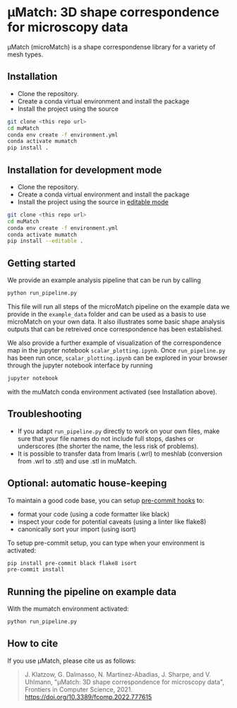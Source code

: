 # µMatch: 3D shape correspondence for microscopy data

 µMatch (microMatch) is a shape correspondense library for a variety of mesh types.

## Installation

 - Clone the repository.
 - Create a conda virtual environment and install the package
 - Install the project using the source
```bash
git clone <this repo url>
cd muMatch
conda env create -f environment.yml
conda activate mumatch
pip install .
```

## Installation for development mode

 - Clone the repository.
 - Create a conda virtual environment and install the package
 - Install the project using the source in [editable mode](https://packaging.python.org/guides/distributing-packages-using-setuptools/#working-in-development-mode)
```bash
git clone <this repo url>
cd muMatch
conda env create -f environment.yml
conda activate mumatch
pip install --editable .
```

## Getting started

We provide an example analysis pipeline that can be run by calling

```bash
python run_pipeline.py
```

This file will run all steps of the microMatch pipeline on the example data we provide in the `example_data` folder and can be used as a basis to use microMatch on your own data. It also illustrates some basic shape analysis outputs that can be retreived once correspondence has been established.

We also provide a further example of visualization of the correspondence map in the jupyter notebook `scalar_plotting.ipynb`. Once `run_pipeline.py` has been run once, `scalar_plotting.ipynb` can be explored in your browser through the jupyter notebook interface by running

```bash
jupyter notebook
```

with the muMatch conda environment activated (see Installation above).


## Troubleshooting

- If you adapt `run_pipeline.py` directly to work on your own files, make sure that your file names do not include full stops, dashes or underscores (the shorter the name, the less risk of problems). 
- It is possible to transfer data from Imaris (.wrl) to meshlab (conversion from .wrl to .stl) and use .stl in muMatch.


## Optional: automatic house-keeping

To maintain a good code base, you can setup [pre-commit hooks](https://git-scm.com/book/en/v2/Customizing-Git-Git-Hooks) to:
 - format your code (using a code formatter like black)
 - inspect your code for potential caveats (using a linter like flake8)
 - canonically sort your import (using isort)

To setup pre-commit setup, you can type when your environment is activated:
```bash
pip install pre-commit black flake8 isort
pre-commit install
```

## Running the pipeline on example data

With the mumatch environment activated: 
```bash
python run_pipeline.py
```

## How to cite

If you use µMatch, please cite us as follows:

> J. Klatzow, G. Dalmasso, N. Martinez-Abadias, J. Sharpe, and V. Uhlmann, "μMatch: 3D shape correspondence for microscopy data", Frontiers in Computer Science, 2021. https://doi.org/10.3389/fcomp.2022.777615
